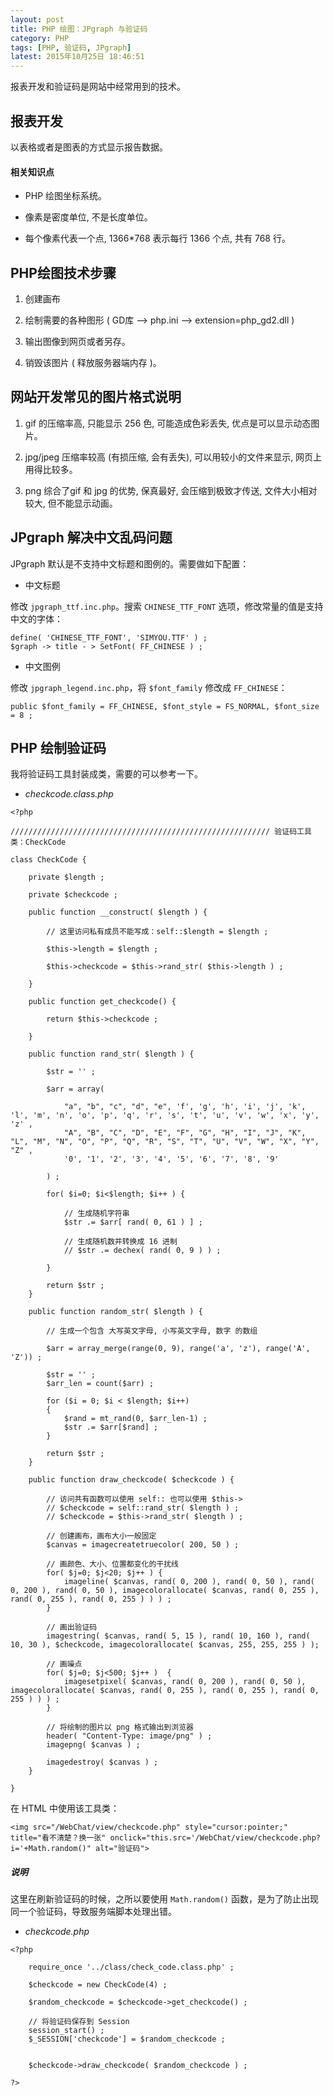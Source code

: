```yaml
---
layout: post
title: PHP 绘图：JPgraph 与验证码
category: PHP
tags: [PHP, 验证码, JPgraph]
latest: 2015年10月25日 18:46:51
---
```


报表开发和验证码是网站中经常用到的技术。

报表开发
-

以表格或者是图表的方式显示报告数据。

#### 相关知识点

- PHP 绘图坐标系统。

- 像素是密度单位, 不是长度单位。

- 每个像素代表一个点, 1366*768 表示每行 1366 个点, 共有 768 行。

PHP绘图技术步骤
-

1. 创建画布

2. 绘制需要的各种图形 ( GD库 --> php.ini --> extension=php_gd2.dll )

3. 输出图像到网页或者另存。

4. 销毁该图片 ( 释放服务器端内存 )。

网站开发常见的图片格式说明
-

1. gif 的压缩率高, 只能显示 256 色, 可能造成色彩丢失, 优点是可以显示动态图片。

2. jpg/jpeg 压缩率较高 (有损压缩, 会有丢失), 可以用较小的文件来显示, 网页上用得比较多。

3. png 综合了gif 和 jpg 的优势, 保真最好, 会压缩到极致才传送, 文件大小相对较大, 但不能显示动画。

JPgraph 解决中文乱码问题
-

JPgraph 默认是不支持中文标题和图例的。需要做如下配置：

- 中文标题

修改 `jpgraph_ttf.inc.php`。搜索 `CHINESE_TTF_FONT` 选项，修改常量的值是支持中文的字体：

```
define( 'CHINESE_TTF_FONT', 'SIMYOU.TTF' ) ;
$graph -> title - > SetFont( FF_CHINESE ) ;
```

- 中文图例

修改 `jpgraph_legend.inc.php`，将 `$font_family` 修改成 `FF_CHINESE`：

```
public $font_family = FF_CHINESE, $font_style = FS_NORMAL, $font_size = 8 ;
```

PHP 绘制验证码
-

我将验证码工具封装成类，需要的可以参考一下。

- _checkcode.class.php_

```
<?php

////////////////////////////////////////////////////////// 验证码工具类：CheckCode

class CheckCode {

	private $length ;

	private $checkcode ;

	public function __construct( $length ) {

		// 这里访问私有成员不能写成：self::$length = $length ;

		$this->length = $length ;

		$this->checkcode = $this->rand_str( $this->length ) ;

	}

	public function get_checkcode() {

		return $this->checkcode ;

	}

	public function rand_str( $length ) {

		$str = '' ;

		$arr = array(

			"a", "b", "c", "d", "e", 'f', 'g', 'h', 'i', 'j', 'k', 'l', 'm', 'n', 'o', 'p', 'q', 'r', 's', 't', 'u', 'v', 'w', 'x', 'y', 'z' ,
			"A", "B", "C", "D", "E", "F", "G", "H", "I", "J", "K", "L", "M", "N", "O", "P", "Q", "R", "S", "T", "U", "V", "W", "X", "Y", "Z" ,
			'0', '1', '2', '3', '4', '5', '6', '7', '8', '9'
		
		) ;

		for( $i=0; $i<$length; $i++ ) {

			// 生成随机字符串
			$str .= $arr[ rand( 0, 61 ) ] ;

			// 生成随机数并转换成 16 进制
			// $str .= dechex( rand( 0, 9 ) ) ;

		}

		return $str ;
	}

	public function random_str( $length ) {

	    // 生成一个包含 大写英文字母, 小写英文字母, 数字 的数组

	    $arr = array_merge(range(0, 9), range('a', 'z'), range('A', 'Z')) ;
	 
	    $str = '' ;
	    $arr_len = count($arr) ;

	    for ($i = 0; $i < $length; $i++)
	    {
	        $rand = mt_rand(0, $arr_len-1) ;
	        $str .= $arr[$rand] ;
	    }
	 
	    return $str ;
	}

	public function draw_checkcode( $checkcode ) {

		// 访问共有函数可以使用 self:: 也可以使用 $this->
		// $checkcode = self::rand_str( $length ) ;
		// $checkcode = $this->rand_str( $length ) ;

		// 创建画布，画布大小一般固定
		$canvas = imagecreatetruecolor( 200, 50 ) ;

		// 画颜色、大小、位置都变化的干扰线
		for( $j=0; $j<20; $j++ ) {
			imageline( $canvas, rand( 0, 200 ), rand( 0, 50 ), rand( 0, 200 ), rand( 0, 50 ), imagecolorallocate( $canvas, rand( 0, 255 ), rand( 0, 255 ), rand( 0, 255 ) ) ) ;
		}

		// 画出验证码
		imagestring( $canvas, rand( 5, 15 ), rand( 10, 160 ), rand( 10, 30 ), $checkcode, imagecolorallocate( $canvas, 255, 255, 255 ) );

		// 画噪点
		for( $j=0; $j<500; $j++ )  {
			imagesetpixel( $canvas, rand( 0, 200 ), rand( 0, 50 ), imagecolorallocate( $canvas, rand( 0, 255 ), rand( 0, 255 ), rand( 0, 255 ) ) ) ;
		}

		// 将绘制的图片以 png 格式输出到浏览器
		header( "Content-Type: image/png" ) ;
		imagepng( $canvas ) ;

		imagedestroy( $canvas ) ;
	}

}
```

在 HTML 中使用该工具类：

```
<img src="/WebChat/view/checkcode.php" style="cursor:pointer;" title="看不清楚？换一张" onclick="this.src='/WebChat/view/checkcode.php?i='+Math.random()" alt="验证码">
```

##### **说明**

这里在刷新验证码的时候，之所以要使用 `Math.random()` 函数，是为了防止出现同一个验证码，导致服务端脚本处理出错。

- _checkcode.php_

```
<?php
	
	require_once '../class/check_code.class.php' ;

	$checkcode = new CheckCode(4) ;

	$random_checkcode = $checkcode->get_checkcode() ;

	// 将验证码保存到 Session
	session_start() ;
	$_SESSION['checkcode'] = $random_checkcode ;


	$checkcode->draw_checkcode( $random_checkcode ) ;

?>
```
